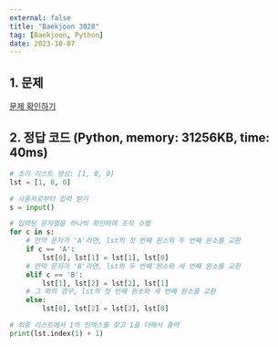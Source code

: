 ```yaml
---
external: false
title: "Baekjoon 3028"
tag: [Baekjoon, Python]
date: 2023-10-07
---
```


## 1. 문제

[문제 확인하기](https://www.acmicpc.net/problem/3028)

## 2. 정답 코드 (Python, memory: 31256KB, time: 40ms)

```python
# 초기 리스트 생성: [1, 0, 0]
lst = [1, 0, 0]

# 사용자로부터 입력 받기
s = input()

# 입력된 문자열을 하나씩 확인하며 조작 수행
for c in s:
    # 만약 문자가 'A'라면, lst의 첫 번째 원소와 두 번째 원소를 교환
    if c == 'A':
        lst[0], lst[1] = lst[1], lst[0]
    # 만약 문자가 'B'라면, lst의 두 번째 원소와 세 번째 원소를 교환
    elif c == 'B':
        lst[1], lst[2] = lst[2], lst[1]
    # 그 외의 경우, lst의 첫 번째 원소와 세 번째 원소를 교환
    else:
        lst[0], lst[2] = lst[2], lst[0]

# 최종 리스트에서 1의 인덱스를 찾고 1을 더해서 출력
print(lst.index(1) + 1)
```
